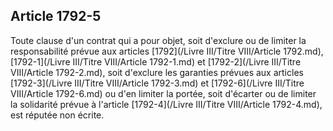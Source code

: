 Article 1792-5
----
Toute clause d'un contrat qui a pour objet, soit d'exclure ou de limiter la
responsabilité prévue aux articles [1792](/Livre III/Titre VIII/Article 1792.md), [1792-1](/Livre III/Titre VIII/Article 1792-1.md) et [1792-2](/Livre III/Titre VIII/Article 1792-2.md), soit d'exclure les
garanties prévues aux articles [1792-3](/Livre III/Titre VIII/Article 1792-3.md) et [1792-6](/Livre III/Titre VIII/Article 1792-6.md) ou d'en limiter la portée, soit
d'écarter ou de limiter la solidarité prévue à l'article [1792-4](/Livre III/Titre VIII/Article 1792-4.md), est réputée non
écrite.
